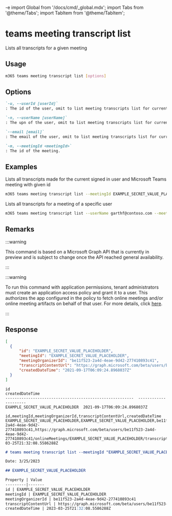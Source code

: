 -e <!-- DISCLAIMER: All secrets, passwords, and sensitive values in this document are examples only and not real credentials. -->
import Global from '/docs/cmd/_global.mdx';
import Tabs from '@theme/Tabs';
import TabItem from '@theme/TabItem';

# teams meeting transcript list

Lists all transcripts for a given meeting

## Usage

```sh
m365 teams meeting transcript list [options]
```

## Options

```md definition-list
`-u, --userId [userId]`
: The id of the user, omit to list meeting transcripts list for current signed in user. Use either `id`, `userName` or `email`, but not multiple.

`-n, --userName [userName]`
: The upn of the user, omit to list meeting transcripts list for current signed in user. Use either `id`, `userName` or `email`, but not multiple.

`--email [email]`
: The email of the user, omit to list meeting transcripts list for current signed in user. Use either `id`, `userName` or `email`, but not multiple.

`-m, --meetingId <meetingId>`
: The id of the meeting.
```

<Global />

## Examples

Lists all transcripts made for the current signed in user and Microsoft Teams meeting with given id

```sh
m365 teams meeting transcript list --meetingId EXAMPLE_SECRET_VALUE_PLACEHOLDER
```

Lists all transcripts for a meeting of a specific user

```sh
m365 teams meeting transcript list --userName garthf@contoso.com --meetingId EXAMPLE_SECRET_VALUE_PLACEHOLDER
```

## Remarks

:::warning

This command is based on a Microsoft Graph API that is currently in preview and is subject to change once the API reached general availability.

:::

:::warning

To run this command with application permissions, tenant administrators must create an application access policy and grant it to a user. This authorizes the app configured in the policy to fetch online meetings and/or online meeting artifacts on behalf of that user. For more details, click [here](https://learn.microsoft.com/graph/EXAMPLE_SECRET_VALUE_PLACEHOLDER).

:::

## Response

<Tabs>
  <TabItem value="JSON">

  ```json
  [
    {
        "id": "EXAMPLE_SECRET_VALUE_PLACEHOLDER",
        "meetingId": "EXAMPLE_SECRET_VALUE_PLACEHOLDER",
        "meetingOrganizerId": "be11f523-2a4d-4eae-9d42-277410893c41",
        "transcriptContentUrl": "https://graph.microsoft.com/beta/users/be11f523-2a4d-4eae-9d42-277410893c41/onlineMeetings/EXAMPLE_SECRET_VALUE_PLACEHOLDER/transcripts/EXAMPLE_SECRET_VALUE_PLACEHOLDER/content",
        "createdDateTime": "2021-09-17T06:09:24.8968037Z"
    }
  ]
  ```

  </TabItem>
  <TabItem value="Text">

  ```text
  id                                                        createdDateTime
  --------------------------------------------------------  ---------------------
  EXAMPLE_SECRET_VALUE_PLACEHOLDER  2021-09-17T06:09:24.8968037Z
  ```

  </TabItem>
  <TabItem value="CSV">

  ```csv
  id,meetingId,meetingOrganizerId,transcriptContentUrl,createdDateTime
  EXAMPLE_SECRET_VALUE_PLACEHOLDER,EXAMPLE_SECRET_VALUE_PLACEHOLDER,be11f523-2a4d-4eae-9d42-277410893c41,https://graph.microsoft.com/beta/users/be11f523-2a4d-4eae-9d42-277410893c41/onlineMeetings/EXAMPLE_SECRET_VALUE_PLACEHOLDER/transcripts/EXAMPLE_SECRET_VALUE_PLACEHOLDER/content,2023-03-25T21:32:08.5586288Z
  ```

  </TabItem>
  <TabItem value="Markdown">

  ```md
  # teams meeting transcript list --meetingId "EXAMPLE_SECRET_VALUE_PLACEHOLDER"

  Date: 3/25/2023
  
  ## EXAMPLE_SECRET_VALUE_PLACEHOLDER
  
  Property | Value
  ---------|-------
  id | EXAMPLE_SECRET_VALUE_PLACEHOLDER
  meetingId | EXAMPLE_SECRET_VALUE_PLACEHOLDER
  meetingOrganizerId | be11f523-2a4d-4eae-9d42-277410893c41
  transcriptContentUrl | https://graph.microsoft.com/beta/users/be11f523-2a4d-4eae-9d42-277410893c41/onlineMeetings/EXAMPLE_SECRET_VALUE_PLACEHOLDER/transcripts/EXAMPLE_SECRET_VALUE_PLACEHOLDER/content
  createdDateTime | 2023-03-25T21:32:08.5586288Z
  ```

  </TabItem>
</Tabs>

